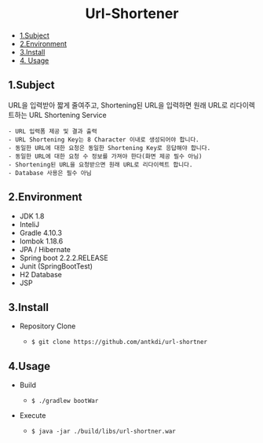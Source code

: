 <div align="center">
<h1>Url-Shortener</h1>
</div>

- [1.Subject](#1subject)
- [2.Environment](#2environment)
- [3.Install](#3install)
- [4. Usage](#4usage)



## 1.Subject 

URL을 입력받아 짧게 줄여주고, Shortening된 URL을 입력하면 원래 URL로 리다이렉트하는 URL Shortening Service

    - URL 입력폼 제공 및 결과 출력
    - URL Shortening Key는 8 Character 이내로 생성되어야 합니다.
    - 동일한 URL에 대한 요청은 동일한 Shortening Key로 응답해야 합니다.
    - 동일한 URL에 대한 요청 수 정보를 가져야 한다(화면 제공 필수 아님)
    - Shortening된 URL을 요청받으면 원래 URL로 리다이렉트 합니다.
    - Database 사용은 필수 아님



 ## 2.Environment 

  - JDK 1.8
  - InteliJ
  - Gradle 4.10.3
  - lombok 1.18.6
  - JPA / Hibernate
  - Spring boot 2.2.2.RELEASE
  - Junit (SpringBootTest)
  - H2 Database 
  - JSP



 ## 3.Install 

  - Repository Clone

    - `$ git clone https://github.com/antkdi/url-shortner`

    

## 4.Usage

  - Build

    - `$ ./gradlew bootWar`

  - Execute

    - `$ java -jar ./build/libs/url-shortner.war`

    

